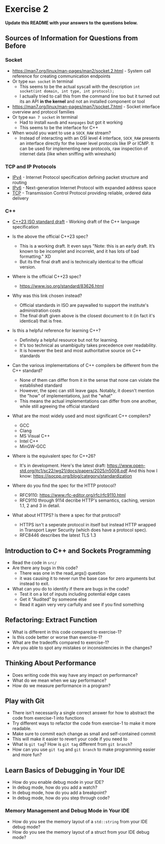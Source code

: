 # Exercise 2

**Update this README with your answers to the questions below.**

## Sources of Information for Questions from Before

### Socket 
- https://man7.org/linux/man-pages/man2/socket.2.html - System call reference
  for creating communication endpoints
- Or type `man socket` in terminal
    - This seems to be the actual syscall with the description `int socket(int domain, int type, int protocol);`
    - I actually tried to call this from the command line too but it turned out its an API **in the kernel** and not an installed component or tool
- https://man7.org/linux/man-pages/man7/socket.7.html - Socket interface 
  overview and protocol families
- Or type `man 7 socket` in terminal
  - Had to install `mandb` and `manpages` but got it working
  - This seems to be the interface for C++
- When would you want to use a `SOCK_RAW` stream?
  - Instead of interacting with an OSI level 4 interface, `SOCK_RAW` presents an interface directly for the lower level protocols like IP or ICMP. It can be used for implementing new protocols, raw inspection of internet data (like when sniffing with wireshark) 

### TCP and IP Protocols
- [IPv4](https://www.rfc-editor.org/info/rfc791) - Internet Protocol 
  specification defining packet structure and routing
- [IPv6](https://www.rfc-editor.org/info/rfc8200) - Next-generation Internet 
  Protocol with expanded address space
- [TCP](https://datatracker.ietf.org/doc/html/rfc9293) - Transmission Control 
  Protocol providing reliable, ordered data delivery
    
### C++
- [C++23 ISO standard draft](https://www.open-std.org/jtc1/sc22/wg21/docs/papers/2023/n4950.pdf) - 
  Working draft of the C++ language specification
- Is the above the official C++23 spec? 
  - This is a working draft. It even says "Note: this is an early draft. It’s known to be incomplet and incorrekt, and it has lots of bad formatting." XD
  - But its the final draft and is technically identical to the official version.
- Where is the official C++23 spec?
  - https://www.iso.org/standard/83626.html
- Why was this link chosen instead?
  - Official standards in ISO are paywalled to support the institute's administration costs
  - The final draft given above is the closest document to it (in fact it's identical) that is free.
- Is this a helpful reference for learning C++?
  - Definitely a helpful resource but not for learning.
  - It's too technical as unambiguity takes precedence over readability.
  - It is however the best and most authoritative source on C++ standards 
- Can the various implementations of C++ compilers be different from the C++ standard?
  - None of them can differ from it in the sense that none can violate the established standard
  - However, the spec can still leave gaps. Notably, it doesn't mention the "how" of implementations, just the "what"
  - This means the actual implementations can differ from one another, while still agreeing the official standard
   
- What are the most widely used and most significant C++ compilers?
  - GCC
  - Clang
  - MS Visual C++
  - Intel C++
  - MinGW-GCC
- Where is the equivalent spec for C++26?
  - It's in development. Here's the latest draft: https://www.open-std.org/jtc1/sc22/wg21/docs/papers/2025/n5008.pdf
   And this how I know: https://isocpp.org/blog/category/standardization
- Where do you find the spec for the HTTP protocol?
  - RFC9110: https://www.rfc-editor.org/rfc/rfc9110.html
  - RFC9110 through 9114 decribe HTTP's semantics, caching, version 1.1, 2 and 3 in detail.
- What about HTTPS? Is there a spec for that protocol?
  - HTTPS isn't a seperate protocol in itself but instead HTTP wrapped in Transport Layer Security (which does have a protocol spec).
  - RFC8446 describes the latest TLS 1.3


## Introduction to C++ and Sockets Programming

- Read the code in `src/`
- Are there any bugs in this code? 
  - There was one in the read_args() question
  - it was causing it to never run the base case for zero arguments but instead to exit.
- What can you do to identify if there are bugs in the code?
  - Test it on a lot of inputs including potential edge cases
  - Get it "Audited" by someone else
  - Read it again very very carfully and see if you find something
## Refactoring: Extract Function

- What is different in this code compared to exercise-1?
- Is this code better or worse than exercise-1?
- What are the tradeoffs compared to exercise-1?
- Are you able to spot any mistakes or inconsistencies in the changes?
  
## Thinking About Performance

- Does writing code this way have any impact on performance?
- What do we mean when we say performance?
- How do we measure performance in a program?

## Play with Git

- There isn't necessarily a single correct answer for how to abstract the 
  code from exercise-1 into functions
- Try different ways to refactor the code from exercise-1 to make it more
  readable.
- Make sure to commit each change as small and self-contained commit
- This will make it easier to revert your code if you need to
- What is `git tag`? How is `git tag` different from `git branch`?
- How can you use `git tag` and `git branch` to make programming easier and
  more fun?

## Learn Basics of Debugging in Your IDE

- How do you enable debug mode in your IDE?
- In debug mode, how do you add a watch?
- In debug mode, how do you add a breakpoint?
- In debug mode, how do you step through code?

### Memory Management and Debug Mode in Your IDE

- How do you see the memory layout of a `std::string` from your IDE debug mode?
- How do you see the memory layout of a struct from your IDE debug mode?